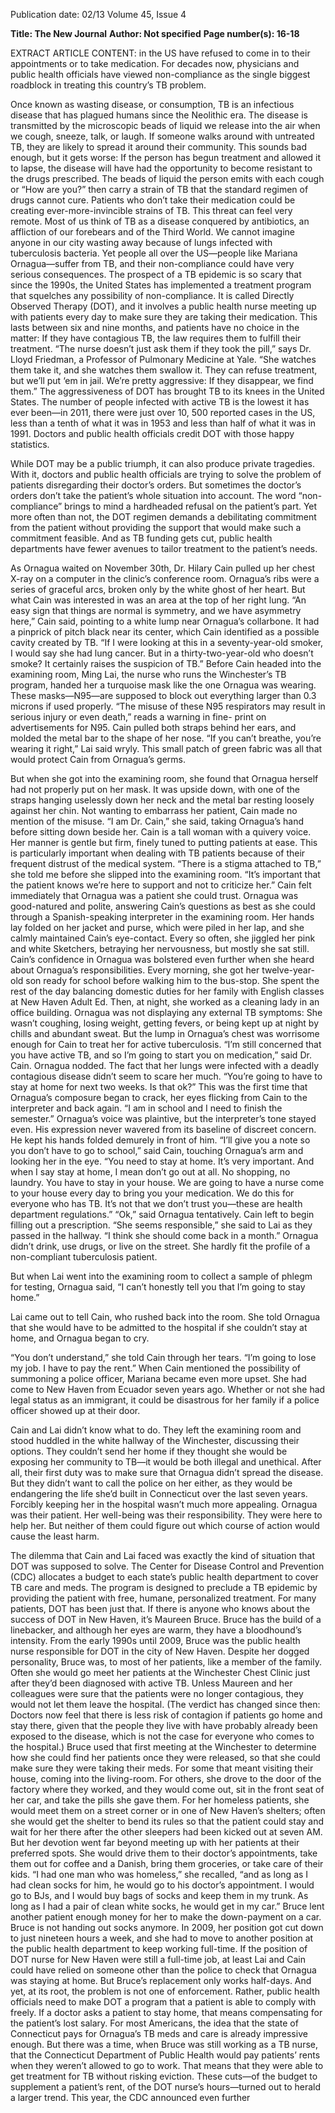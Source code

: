 Publication date: 02/13
Volume 45, Issue 4

**Title: The New Journal**
**Author: Not specified**
**Page number(s): 16-18**

EXTRACT ARTICLE CONTENT:
in the US have refused to come in to their appointments 
or to take medication. For decades now, physicians and 
public health officials have viewed non-compliance as 
the single biggest roadblock in treating this country’s TB 
problem.


Once known as wasting disease, or consumption, 
TB is an infectious disease that has plagued humans 
since the Neolithic era. The disease is transmitted by 
the microscopic beads of liquid we release into the air 
when we cough, sneeze, talk, or laugh. If someone walks 
around with untreated TB, they are likely to spread it 
around their community. This sounds bad enough, but 
it gets worse: If the person has 
begun treatment and allowed it 
to lapse, the disease will have 
had the opportunity to become 
resistant to the drugs prescribed. 
The beads of liquid the person 
emits with each cough or “How 
are you?” then carry a strain of 
TB that the standard regimen of 
drugs cannot cure. Patients who 
don’t take their medication could 
be creating ever-more-invincible 
strains of TB. 
This threat can feel very 
remote. Most of us think of 
TB as a disease conquered by 
antibiotics, an affliction of our 
forebears and of the Third World. 
We cannot imagine anyone in 
our city wasting away because of 
lungs infected with tuberculosis 
bacteria. Yet people all over the US—people like Mariana 
Ornagua—suffer from TB, and their non-compliance 
could have very serious consequences. 
The prospect of a TB epidemic is so scary that 
since the 1990s, the United States has implemented 
a treatment program that squelches any possibility 
of non-compliance. It is called Directly Observed 
Therapy (DOT), and it involves a public health nurse 
meeting up with patients every day to make sure they 
are taking their medication. This lasts between six and 
nine months, and patients have no choice in the matter: 
If they have contagious TB, the law requires them to 
fulfill their treatment. “The nurse doesn’t just ask 
them if they took the pill,” says Dr. Lloyd Friedman, a 
Professor of Pulmonary Medicine at Yale. “She watches 
them take it, and she watches them swallow it. They can 
refuse treatment, but we’ll put ‘em in jail. We’re pretty 
aggressive: If they disappear, we find them.”
The aggressiveness of DOT has brought TB to 
its knees in the United States. The number of people 
infected with active TB is the lowest it has ever been—in 
2011, there were just over 10, 500 reported cases in the 
US, less than a tenth of what it was in 1953 and less than 
half of what it was in 1991. Doctors and public health 
officials credit DOT with those happy statistics.


While DOT may be a public triumph, it can also 
produce private tragedies. With it, doctors and public 
health officials are trying to solve the problem of patients 
disregarding their doctor’s orders. But sometimes the 
doctor’s orders don’t take the patient’s whole situation 
into account. The word “non-compliance” brings to 
mind a hardheaded refusal on the 
patient’s part. Yet more often than 
not, the DOT regimen demands 
a debilitating commitment from 
the patient without providing the 
support that would make such a 
commitment feasible. And as TB 
funding gets cut, public health 
departments have fewer avenues 
to tailor treatment to the patient’s 
needs. 

As 
Ornagua 
waited 
on 
November 30th, Dr. Hilary 
Cain pulled up her chest X-ray 
on a computer in the clinic’s 
conference room. Ornagua’s ribs 
were a series of graceful arcs, 
broken only by the white ghost 
of her heart. But what Cain was 
interested in was an area at the 
top of her right lung.
“An easy sign that things are normal is symmetry, 
and we have asymmetry here,” Cain said, pointing to a 
white lump near Ornagua’s collarbone. It had a pinprick 
of pitch black near its center, which Cain identified as a 
possible cavity created by TB. “If I were looking at this 
in a seventy-year-old smoker, I would say she had lung 
cancer. But in a thirty-two-year-old who doesn’t smoke? 
It certainly raises the suspicion of TB.” 
Before Cain headed into the examining room, Ming 
Lai, the nurse who runs the Winchester’s TB program, 
handed her a turquoise mask like the one Ornagua was 
wearing. These masks—N95—are supposed to block 
out everything larger than 0.3 microns if used properly. 
“The misuse of these N95 respirators may result in 
serious injury or even death,” reads a warning in fine-
print on advertisements for N95.
Cain pulled both straps behind her ears, and molded 
the metal bar to the shape of her nose. “If you can’t 
breathe, you’re wearing it right,” Lai said wryly. This 
small patch of green fabric was all that would protect 
Cain from Ornagua’s germs.


But when she got into the examining room, she 
found that Ornagua herself had not properly put on her 
mask. It was upside down, with one of the straps hanging 
uselessly down her neck and the metal bar resting loosely 
against her chin.  Not wanting to embarrass her patient, 
Cain made no mention of the misuse. “I am Dr. Cain,” 
she said, taking Ornagua’s hand before sitting down 
beside her.
Cain is a tall woman with a quivery voice. Her 
manner is gentle but firm, finely tuned to putting patients 
at ease. This is particularly important when dealing with 
TB patients because of their frequent distrust of the 
medical system. “There is a stigma attached to TB,” she 
told me before she slipped into the examining room. 
“It’s important that the patient knows we’re here to 
support and not to criticize her.” 
Cain felt immediately that Ornagua was a patient 
she could trust. Ornagua was good-natured and polite, 
answering Cain’s questions as best as she could through 
a Spanish-speaking interpreter in the examining room. 
Her hands lay folded on her jacket and purse, which 
were piled in her lap, and she calmly maintained Cain’s 
eye-contact. Every so often, she jiggled her pink and 
white Sketchers, betraying her nervousness, but mostly 
she sat still. 
Cain’s confidence in Ornagua was bolstered even 
further when she heard about Ornagua’s responsibilities. 
Every morning, she got her twelve-year-old son ready 
for school before walking him to the bus-stop. She 
spent the rest of the day balancing domestic duties for 
her family with English classes at New Haven Adult Ed. 
Then, at night, she worked as a cleaning lady in an office 
building. 
Ornagua was not displaying any external TB 
symptoms: She wasn’t coughing, losing weight, getting 
fevers, or being kept up at night by chills and abundant 
sweat. But the lump in Ornagua’s chest was worrisome 
enough for Cain to treat her for active tuberculosis. 
“I’m still concerned that you have active TB, and 
so I’m going to start you on medication,” said Dr. Cain. 
Ornagua nodded. The fact that her lungs were 
infected with a deadly contagious disease didn’t seem to 
scare her much. 
“You’re going to have to stay at home for next two 
weeks. Is that ok?”
This was the first time that Ornagua’s composure 
began to crack, her eyes flicking from Cain to the 
interpreter and back again. “I am in school and I need to 
finish the semester.” Ornagua’s voice was plaintive, but 
the interpreter’s tone stayed even. His expression never 
wavered from its baseline of discreet concern. He kept 
his hands folded demurely in front of him. 
“I’ll give you a note so you don’t have to go to 
school,” said Cain, touching Ornagua’s arm and looking 
her in the eye. “You need to stay at home. It’s very 
important. And when I say stay at home, I mean don’t go 
out at all. No shopping, no laundry. You have to stay in 
your house. We are going to have a nurse come to your 
house every day to bring you your medication. We do 
this for everyone who has TB. It’s not that we don’t trust 
you—these are health department regulations.”
“Ok,” said Ornagua tentatively. 
Cain left to begin filling out a prescription. “She 
seems responsible,” she said to Lai as they passed in the 
hallway. “I think she should come back in a month.” 
Ornagua didn’t drink, use drugs, or live on the street. She 
hardly fit the profile of a non-compliant tuberculosis 
patient. 

But when Lai went into the examining room to 
collect a sample of phlegm for testing, Ornagua said, “I 
can’t honestly tell you that I’m going to stay home.” 

Lai came out to tell Cain, who rushed back into 
the room. She told Ornagua that she would have to be 
admitted to the hospital if she couldn’t stay at home, and 
Ornagua began to cry. 

“You don’t understand,” she told Cain through 
her tears. “I’m going to lose my job. I have to pay the 
rent.” 
When Cain mentioned the possibility of summoning 
a police officer, Mariana became even more upset. She 
had come to New Haven from Ecuador seven years ago. 
Whether or not she had legal status as an immigrant, 
it could be disastrous for her family if a police officer 
showed up at their door. 

Cain and Lai didn’t know what to do. They 
left the examining room and stood huddled in the white 
hallway of the Winchester, discussing their options. 
They couldn’t send her home if they thought she would 
be exposing her community to TB—it would be both 
illegal and unethical. After all, their first duty was to 
make sure that Ornagua didn’t spread the disease. 
But they didn’t want to call the police on her either, 
as they would be endangering the life she’d built in 
Connecticut over the last seven years. Forcibly keeping 
her in the hospital wasn’t much more appealing. Ornagua 
was their patient. Her well-being was their responsibility. 
They were here to help her. But neither of them could 
figure out which course of action would cause the least 
harm. 


The dilemma that Cain and Lai faced was exactly 
the kind of situation that DOT was supposed to 
solve. The Center for Disease Control and Prevention 
(CDC) allocates a budget to each state’s public health 
department to cover TB care and meds. The program 
is designed to preclude a TB epidemic by providing the 
patient with free, humane, personalized treatment. For 
many patients, DOT has been just that. 
If there is anyone who knows about the success of 
DOT in New Haven, it’s Maureen Bruce. Bruce has the 
build of a linebacker, and although her eyes are warm, 
they have a bloodhound’s intensity. From the early 1990s 
until 2009, Bruce was the public health nurse responsible 
for DOT in the city of New Haven. 
Despite her dogged 
personality, 
Bruce 
was, 
to most of her patients, 
like a member of the 
family. Often she would 
go meet her patients at the 
Winchester Chest Clinic 
just 
after 
they’d 
been 
diagnosed with active TB. 
Unless Maureen and her 
colleagues were sure that 
the patients were no longer 
contagious, they would not 
let them leave the hospital. 
(The verdict has changed 
since then: Doctors now 
feel that there is less risk 
of contagion if patients go 
home and stay there, given 
that the people they live 
with have probably already 
been exposed to the disease, 
which is not the case for everyone who comes to the 
hospital.)
Bruce used that first meeting at the Winchester to 
determine how she could find her patients once they 
were released, so that she could make sure they were 
taking their meds. For some that meant visiting their 
house, coming into the living-room. For others, she 
drove to the door of the factory where they worked, and 
they would come out, sit in the front seat of her car, and 
take the pills she gave them. For her homeless patients, 
she would meet them on a street corner or in one of 
New Haven’s shelters; often she would get the shelter to 
bend its rules so that the patient could stay and wait for 
her there after the other sleepers had been kicked out at 
seven AM. 
But her devotion went far beyond meeting up with 
her patients at their preferred spots. She would drive 
them to their doctor’s appointments, take them out for 
coffee and a Danish, bring them groceries, or take care 
of their kids. “I had one man who was homeless,” she 
recalled, “and as long as I had clean socks for him, he 
would go to his doctor’s appointment. I would go to 
BJs, and I would buy bags of socks and keep them in my 
trunk. As long as I had a pair of clean white socks, he 
would get in my car.” Bruce lent another patient enough 
money for her to make the down-payment on a car.
Bruce is not handing out socks anymore. In 2009, 
her position got cut down to just nineteen hours a week, 
and she had to move to another position at the public 
health department to keep working full-time. 
If the position of 
DOT nurse for New Haven 
were still a full-time job, at 
least Lai and Cain could 
have relied on someone 
other than the police to 
check that Ornagua was 
staying at home. But Bruce’s 
replacement only works 
half-days.
And yet, at its root, 
the problem is not one of 
enforcement. Rather, public health officials need to 
make DOT a program that a patient is able to comply 
with freely. If a doctor asks a patient to stay home, that 
means compensating for the patient’s lost salary.
For most Americans, the idea that the state of 
Connecticut pays for Ornagua’s TB meds and care 
is already impressive enough. But there was a time, 
when Bruce was still working as a TB nurse, that the 
Connecticut Department of Public Health would pay 
patients’ rents when they weren’t allowed to go to work. 
That means that they were able to get treatment for TB 
without risking eviction. 
These cuts—of the budget to supplement a patient’s 
rent, of the DOT nurse’s hours—turned out to herald a 
larger trend. This year, the CDC announced even further